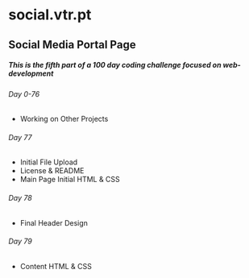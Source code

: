 # social.vtr.pt
## Social Media Portal Page

##### This is the fifth part of a 100 day coding challenge focused on web-development

###### Day 0-76
- Working on Other Projects

###### Day 77
- Initial File Upload
- License & README
- Main Page Initial HTML & CSS

###### Day 78
- Final Header Design

###### Day 79
- Content HTML & CSS